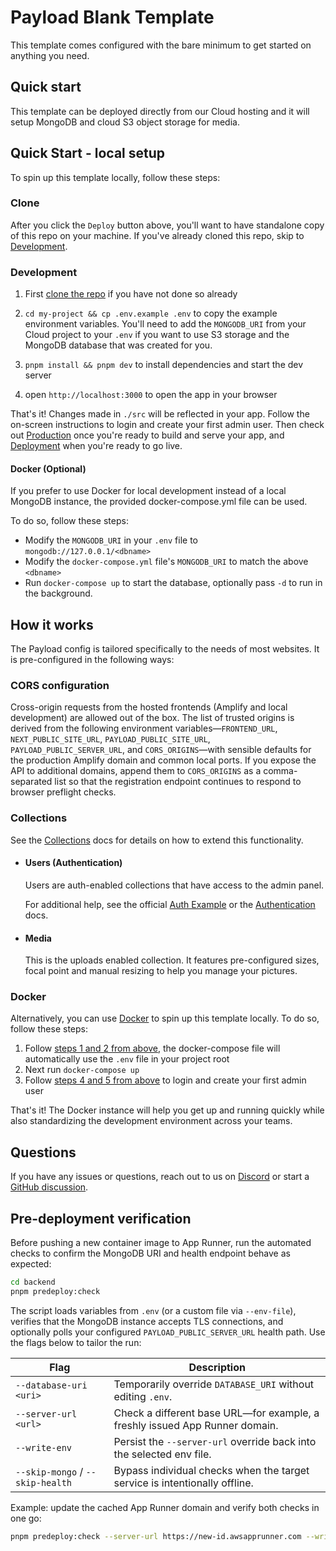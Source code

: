 # Payload Blank Template

This template comes configured with the bare minimum to get started on anything you need.

## Quick start

This template can be deployed directly from our Cloud hosting and it will setup MongoDB and cloud S3 object storage for media.

## Quick Start - local setup

To spin up this template locally, follow these steps:

### Clone

After you click the `Deploy` button above, you'll want to have standalone copy of this repo on your machine. If you've already cloned this repo, skip to [Development](#development).

### Development

1. First [clone the repo](#clone) if you have not done so already
2. `cd my-project && cp .env.example .env` to copy the example environment variables. You'll need to add the `MONGODB_URI` from your Cloud project to your `.env` if you want to use S3 storage and the MongoDB database that was created for you.

3. `pnpm install && pnpm dev` to install dependencies and start the dev server
4. open `http://localhost:3000` to open the app in your browser

That's it! Changes made in `./src` will be reflected in your app. Follow the on-screen instructions to login and create your first admin user. Then check out [Production](#production) once you're ready to build and serve your app, and [Deployment](#deployment) when you're ready to go live.

#### Docker (Optional)

If you prefer to use Docker for local development instead of a local MongoDB instance, the provided docker-compose.yml file can be used.

To do so, follow these steps:

- Modify the `MONGODB_URI` in your `.env` file to `mongodb://127.0.0.1/<dbname>`
- Modify the `docker-compose.yml` file's `MONGODB_URI` to match the above `<dbname>`
- Run `docker-compose up` to start the database, optionally pass `-d` to run in the background.

## How it works

The Payload config is tailored specifically to the needs of most websites. It is pre-configured in the following ways:

### CORS configuration

Cross-origin requests from the hosted frontends (Amplify and local development) are allowed out of the box. The list of trusted
origins is derived from the following environment variables—`FRONTEND_URL`, `NEXT_PUBLIC_SITE_URL`, `PAYLOAD_PUBLIC_SITE_URL`,
`PAYLOAD_PUBLIC_SERVER_URL`, and `CORS_ORIGINS`—with sensible defaults for the production Amplify domain and common local ports.
If you expose the API to additional domains, append them to `CORS_ORIGINS` as a comma-separated list so that the registration
endpoint continues to respond to browser preflight checks.

### Collections

See the [Collections](https://payloadcms.com/docs/configuration/collections) docs for details on how to extend this functionality.

- #### Users (Authentication)

  Users are auth-enabled collections that have access to the admin panel.

  For additional help, see the official [Auth Example](https://github.com/payloadcms/payload/tree/main/examples/auth) or the [Authentication](https://payloadcms.com/docs/authentication/overview#authentication-overview) docs.

- #### Media

  This is the uploads enabled collection. It features pre-configured sizes, focal point and manual resizing to help you manage your pictures.

### Docker

Alternatively, you can use [Docker](https://www.docker.com) to spin up this template locally. To do so, follow these steps:

1. Follow [steps 1 and 2 from above](#development), the docker-compose file will automatically use the `.env` file in your project root
1. Next run `docker-compose up`
1. Follow [steps 4 and 5 from above](#development) to login and create your first admin user

That's it! The Docker instance will help you get up and running quickly while also standardizing the development environment across your teams.

## Questions

If you have any issues or questions, reach out to us on [Discord](https://discord.com/invite/payload) or start a [GitHub discussion](https://github.com/payloadcms/payload/discussions).

## Pre-deployment verification

Before pushing a new container image to App Runner, run the automated checks to confirm the MongoDB URI and health endpoint behave as expected:

```bash
cd backend
pnpm predeploy:check
```

The script loads variables from `.env` (or a custom file via `--env-file`), verifies that the MongoDB instance accepts TLS connections, and optionally polls your configured `PAYLOAD_PUBLIC_SERVER_URL` health path. Use the flags below to tailor the run:

| Flag | Description |
| --- | --- |
| `--database-uri <uri>` | Temporarily override `DATABASE_URI` without editing `.env`. |
| `--server-url <url>` | Check a different base URL—for example, a freshly issued App Runner domain. |
| `--write-env` | Persist the `--server-url` override back into the selected env file. |
| `--skip-mongo` / `--skip-health` | Bypass individual checks when the target service is intentionally offline. |

Example: update the cached App Runner domain and verify both checks in one go:

```bash
pnpm predeploy:check --server-url https://new-id.awsapprunner.com --write-env
```
